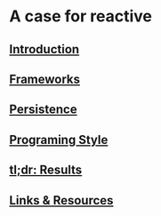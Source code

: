 # A case for reactive

## [Introduction](doc/Introduction.md)
## [Frameworks](doc/Frameworks.md)
## [Persistence]()
## [Programing Style]()
## [tl;dr: Results](doc/Result.md)
## [Links & Resources](doc/Links.md)